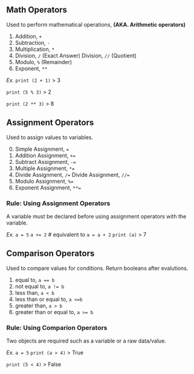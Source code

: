 ## Math Operators
Used to perform mathematical operations, __(AKA. Arithmetic operators)__

1. Addition, `+	`
2. Subtraction, `-`
3. Multiplication, `*` 
4. Division, `/` (Exact Answer)
	 Division, `//` (Quotient)
5. Modulo, `%`	(Remainder)
6. Exponent, `**`

*Ex.*
`print (2 + 1)`
	> 3

`print (5 % 3)`
	> 2

`print (2 ** 3)`
	> 8


## Assignment Operators
Used to assign values to variables.

0. Simple Assignment, `=`
1. Addition Assignment, `+=`
2. Subtract Assignment, `-=`
3. Multiple Assignment, `*=`
4. Divide Assignment, `/=`
	 Divide Assignment, `//=`
5. Modulo Assignment, `%=`
6. Exponent Assignment, `**=`

### Rule: Using Assignment Operators
A variable must be declared before using assignment operators with the variable.

*Ex.*
`a = 5`
`a += 2` # equivalent to `a = a + 2`
`print (a)`
	> 7


## Comparison Operators
Used to compare values for conditions. Return booleans after evalutions.

1. equal to, `a == b`
2. not equal to, `a != b`
3. less than, `a < b`
4. less than or equal to, `a <=b `
5. greater than, `a > b`
6. greater than or equal to, `a >= b`

### Rule: Using Comparion Operators
Two objects are required such as a variable or a raw data/value.

*Ex.*
`a = 5`
`print (a > 4)`
	> True

`print (5 < 4)`
	> False
